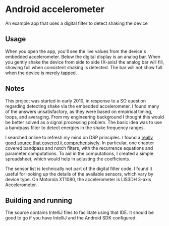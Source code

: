 # Android accelerometer

An example app that uses a digital filter to detect shaking the device

## Usage

When you open the app, you'll see the live values from the device's embedded accelerometer.
Below the digital display is an analog bar.
When you gently shake the device from side to side (X-axis) the analog bar will fill, showing full when consistent shaking is detected.
The bar will not show full when the device is merely tapped.

## Notes

This project was started in early 2010, in response to a SO question regarding detecting shake via the embedded accelerometer.
I found many of the answers unsatisfactory, as they were based on empirical timing, loops, and averaging.
From my engineering background I thought this would be better solved as a signal processing problem.
The basic idea was to use a bandpass filter to detect energies in the shake frequency ranges.

I searched online to refresh my mind on DSP principles.
I found a [really good source that covered it comprehensively](http://www.dspguide.com/ch19/3.htm).
In particular, one chapter covered bandpass and notch filters, with the recurrence equations and parameter computations.
To aid in the computations, I created a simple spreadsheet, which would help in adjusting the coefficients.

The sensor list is technically not part of the digital filter code.
I found it useful for looking up the details of the available sensors, which vary by device type.
On  Motorola XT1080, the accelerometer is LIS3DH 3-axis Accelerometer.

## Building and running

The source contains IntelliJ files to facilitate using that IDE.
It should be good to go if you have IntelliJ and the Android SDK configured.
